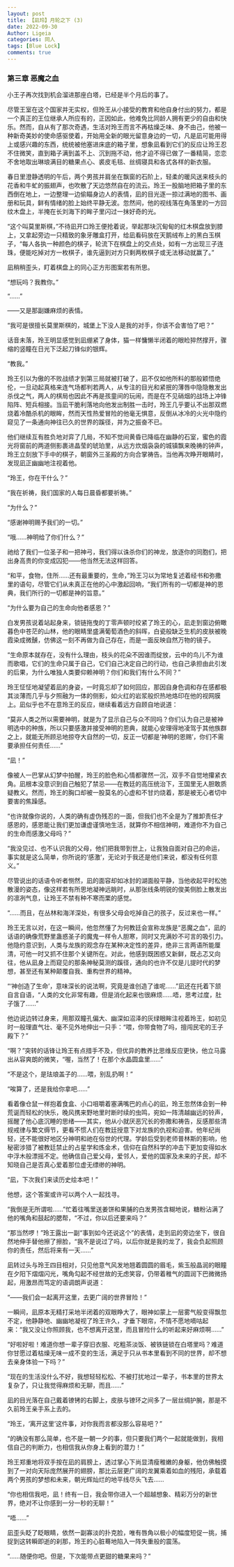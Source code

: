 ```yaml
---
layout: post
title: 【凪玲】月轮之下 (3)
date: 2022-09-30
Author: Ligeia
categories: 同人
tags: [Blue Lock]
comments: true
---
```


### 第三章 恶魔之血

小王子再次找到机会溜进那座白塔，已经是半个月后的事了。

尽管王室在这个国家并无实权，但玲王从小接受的教育和他自身付出的努力，都是一个真正的王位继承人所应有的，正因如此，他难免比同龄人拥有更少的自由和快乐。然而，自从有了那次奇遇，生活对玲王而言不再枯燥乏味、身不由己，他被一种新奇美妙的使命感驱使着，开始用全新的眼光留意身边的一切，凡是凪可能用得上或感兴趣的东西，统统被他塞进床底的箱子里，想象凪看到它们的反应让玲王忍不住微笑，直到箱子满到盖不上、沉到拖不动，他才迫不得已做了一番精简，恋恋不舍地取出琳琅满目的糖果点心、裘皮毛毯、丝绸寝具和各式各样的新衣服。

春日里澄静透明的午后，两个男孩并肩坐在飘窗的石阶上，轻柔的暖风送来枝头的花香和牛虻的振翅声，也吹散了天边悠然自在的流云。玲王一股脑地把箱子里的东西倒在地上，一边整理一边偷瞄身边人的表情，凪的目光逐一掠过满地的图书、画册和玩具，鲜有情绪的脸上始终平静无波。忽然间，他的视线落在角落里的一方回纹木盘上，半掩在长刘海下的眸子里闪过一抹好奇的光。

“这个叫莫里斯棋，”不待凪开口玲王便抢着说，举起那块沉甸甸的红木棋盘放到膝上，又拿起旁边一只精致的象牙雕盒打开，给凪看码放在天鹅绒布上的黑白玉棋子，“每人各执一种颜色的棋子，轮流下在棋盘上的交点处，如有一方出现三子连珠，便能吃掉对方一枚棋子，谁先逼到对方只剩两枚棋子或无法移动就赢了。”

凪稍稍歪头，盯着棋盘上的同心正方形图案若有所思。

“想玩吗？我教你。”

“……”

——又是那副嫌麻烦的表情。

“我可是很擅长莫里斯棋的，城堡上下没人是我的对手，你该不会害怕了吧？”

话音未落，玲王明显感觉到凪绷紧了身体，猫一样慵懒半闭着的眼睑猝然撑开，骤缩的竖瞳在日光下泛起刀锋似的银辉。

“教我。”

玲王引以为傲的不败战绩才到第三局就被打破了，凪不仅如他所料的那般颖悟绝伦，一旦动起真格来连气场都判若两人，从专注的目光和紧抿的薄唇中隐隐散发出杀伐之气，两人的棋局也因此不再是孩童间的玩闹，而是在不见硝烟的战场上冲锋陷阵、短兵相接。当凪干脆利落地向他发出制胜一击时，玲王几乎要认不出那双燃烧着冷酷杀机的眼眸，然而天性热爱冒险的他毫无惧意，反倒从冰冷的火光中隐约窥见了一条通向神往已久的世界的蹊径，并为之振奋不已。

他们继续互有胜负地对弈了几局，不知不觉间黄昏已降临在幽静的石室，蜜色的霞光将窗前的两道侧影裹进晶莹的琥珀里，从远方炊烟袅袅的城镇飘来晚祷的钟声，玲王立刻放下手中的棋子，朝窗外三圣殿的方向合掌祷告。当他再次睁开眼睛时，发现凪正幽幽地注视着他。

“玲王，你在干什么？”

“我在祈祷，我们国家的人每日晨昏都要祈祷。”

“为什么？”

“感谢神明赐予我们的一切。”

“哦……神明给了你们什么？”

祂给了我们一位圣子和一把神弓，我们得以诛杀你们的神龙，放逐你的同胞们，把出身高贵的你变成囚犯——他当然无法这样回答。

“和平，食物，住所……还有最重要的，生命，”玲王习以为常地复述着经书和弥撒里的语句，尽管它们从未真正在他的心中激起回响，“我们所有的一切都是神的恩典，我们所行的一切都是神的旨意。”

“为什么要为自己的生命向他者感恩？”

白发男孩说着站起身来，锁链拖曳的丁零声顿时绞紧了玲王的心，凪走到窗边俯瞰暮色中苍茫的山林，他的眼睛里盛满葡萄酒色的斜晖，白瓷般缺乏生机的皮肤被晚霞染成微醺，仿佛这一刻不再做为自己存在，而是一面反映自然万物的镜子。

“生命原本就存在，没有什么理由，枝头的花朵不因谁而绽放，云中的鸟儿不为谁而歌唱，它们的生命只属于自己，它们自己决定自己的行动，也自己承担由此引发的后果，为什么唯独人类要仰赖神明？你们和我们有什么不同？”

玲王怔怔地凝望着凪的身姿，一时竟忘却了如何回应，那因自身色调和存在感都极其淡薄而几乎与夕照融为一体的侧影，如火红的岩浆般炽热地烙印在他的视网膜上。凪似乎也不在意玲王的反应，继续看着远方自顾自地说道：

“莫非人类之所以需要神明，就是为了显示自己与众不同吗？你们认为自己是被神明选中的种族，所以只要感激并接受神明的恩典，就能心安理得地凌驾于其他族群之上，就能无所顾忌地掠夺大自然的一切，反正一切都是‘神明的恩赐’，你们不需要承担任何责任……”

“凪！”

像被人一巴掌从幻梦中拍醒，玲王的脸色和心情都骤然一沉，双手不自觉地攥紧衣角。凪根本没意识到自己触犯了禁忌——在教廷的高压统治下，王国里无人胆敢质疑教义。然而，玲王的胸口却被一股莫名的心虚和不甘灼烧着，那是被无心者切中要害的焦躁感。

“也许就像你说的，人类的确有虚伪残忍的一面，但我们也不全是为了推卸责任才感恩的，感恩能让我们更加谦虚谨慎地生活，就算你不相信神明，难道你不为自己的生命而感激父母吗？”

“我没见过、也不认识我的父母，他们把我带到世上，让我独自面对自己的命运，事实就是这么简单，你所说的‘感激’，无论对于我还是他们来说，都没有任何意义。”

尽管说出的话语令听者恻然，凪的面容却如冰封的湖面般平静，当他收起平时松弛散漫的姿态，像这样若有所思地凝神远眺时，从那张线条明锐的俊美侧脸上散发出的凛冽气息，让玲王不禁有种不寒而栗的感觉。

“……而且，在丛林和海洋深处，有很多父母会吃掉自己的孩子，反过来也一样。”

玲王无言以对，在这一瞬间，他忽然懂了为何教廷会宣称龙族是“恶魔之血”，凪的话语的确像荒野里蛊惑圣子的魔鬼一样令人胆寒，同时又充满妙不可言的吸引力。他隐约意识到，人类与龙族的观念存在某种决定性的差异，绝非三言两语所能厘清，可他一时又抓不住那个关键所在。对此，他感到既困惑又新鲜，既忐忑又向往，他从凪身上而窥见的那条神秘莫测的蹊径，通向的也许不仅是儿提时代的梦想，甚至还有某种颠覆自我、重构世界的精神。

“‘神创造了生命’，意味深长的说法啊，究竟是谁创造了谁呢……”凪还在托着下颔自言自语，“人类的文化非常有趣，但是消化起来也很麻烦……唔，思考过度，肚子饿了……”

他边说边转过身来，用那双瞳孔偏大、幽深如沼泽的灰绿眼眸注视着玲王，如初见时一般理直气壮、毫不见外地伸出一只手：“喂，你带食物了吗，擅闯民宅的王子殿下？”

“啊？”突转的话锋让玲王有点措手不及，但优异的教养比思维反应更快，他立马露出从容爽朗的微笑，“喔，当然了！在那个水晶圆盒里……”

“不是这个，是珐琅盖子的……喂，别乱扔啊！”

“唉算了，还是我给你拿吧……”

看着像仓鼠一样抱着食盒、小口咀嚼着塞满嘴巴的点心的凪，玲王忽然体会到一种荒诞而轻松的快乐，晚风携来野地里时断时续的虫鸣，宛如一阵清越幽远的铃声，摇醒了他心底沉睡的思绪——其实，他从小就厌恶冗长的弥撒和祷告，反感那些清规戒律与繁文缛节，更看不惯人们在教廷授意下对龙族的仇视和迫害。他年纪尚轻，还不能很好地区分神明和祂在俗世的代理。学龄后受到老师普林斯的影响，他秘密涉猎了被教廷禁止的占星学和炼金术，信仰在自然科学的冲击下更加变得如水中浮木般漂摇不定。他确信自己爱父母，爱邻人，爱他的国家及未来的子民，却不知晓自己是否真心爱着那位虚无缥缈的神明。

“凪，下次我们来读历史绘本吧！”

他想，这个答案或许可以两个人一起找寻。

“我倒是无所谓啦……”忙着往嘴里送姜饼和果脯的白发男孩含糊地说，糖粉沾满了他的嘴角和鼓起的腮帮，“不过，你以后还要来吗？”

“那当然啰！”玲王露出一副“事到如今还说这个”的表情，走到凪的旁边坐下，很自然地伸手替他擦了擦脸，“我不是说过了吗，以后你就是我的龙了，我会负起照顾你的责任，然后将来有一天……”

凪转过头与玲王四目相对，只见他意气风发地翘着圆圆的眉毛，紫玉般晶润的眼瞳在夕阳下熠熠闪光，嘴角勾起不经世故的无虑笑容，仍带着稚气的圆润下巴微微扬起，用激昂而笃定的语调朗声说道：

“——我们会一起离开这里，去更广阔的世界冒险！”

一瞬间，凪原本无精打采地半闭着的双眼睁大了，眼神如蒙上一层雾气般变得飘忽不定，他静静地、幽幽地凝视了玲王许久，才垂下眼帘，不情不愿地嘀咕起来：“我又没让你照顾我，也不想离开这里，而且冒险什么的听起来好麻烦啊……”

“好啦好啦！难道你想一辈子穿旧衣服、吃粗茶淡饭、被铁链锁在白塔里吗？难道你甘愿过着枯燥无味一成不变的生活，满足于只从书本里看到不同的世界，却不想去亲身体验一下吗？”

“现在的生活没什么不好，我想轻轻松松、不被打扰地过一辈子，书本里的世界太复杂了，只让我觉得麻烦和无聊，而且……”

凪的目光落在自己戴着镣铐的右脚上，皮肤与镣环之间多了一层丝绸护腕，那是不久前玲王亲手系上去的。

“玲王，‘离开这里’这件事，对你我而言都没那么容易吧？”

“的确没有那么简单，也不是一朝一夕的事，但只要我们两个一起就能做到，我相信自己的判断力，也相信我从你身上看到的潜力！”

玲王郑重地将双手按在凪的肩膀上，透过掌心下尚显清瘦稚嫩的身躯，他仿佛触摸到了一对向天际庞然展开的翅膀，那比云层更广阔的龙翼乘着如血的残阳，承载着两个男孩的梦想和未来，朝光辉灿烂的地平线尽头飞去……

“你也相信我吧，凪！终有一日，我会带你进入一个超越想象、精彩万分的新世界，绝对不让你感到一分一秒的无聊！”

“唔……”

凪歪头眨了眨眼睛，依然一副寡淡的扑克脸，唯有唇角以极小的幅度短促一挑，捕捉到这转瞬即逝的刹那，玲王的心脏蓦地陷入一阵失重般的震荡。

“……随便你吧。但是，下次能带点更甜的糖果来吗？”

